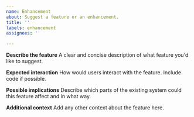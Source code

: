 ```yaml
---
name: Enhancement
about: Suggest a feature or an enhancement.
title: ''
labels: enhancement
assignees: ''

---
```


**Describe the feature**
A clear and concise description of what feature you'd like to suggest.

**Expected interaction**
How would users interact with the feature. Include code if possible.

**Possible implications**
Describe which parts of the existing system could this feature affect and in what way.

**Additional context**
Add any other context about the feature here.
